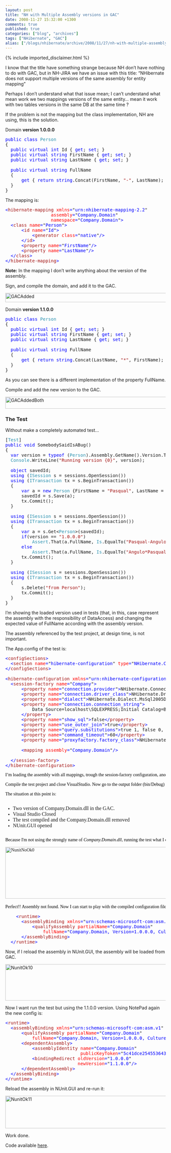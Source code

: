```yaml
---
layout: post
title: "NH with Multiple Assembly versions in GAC"
date: 2008-11-27 15:32:00 +1300
comments: true
published: true
categories: ["blog", "archives"]
tags: ["NHibernate", "GAC"]
alias: ["/blogs/nhibernate/archive/2008/11/27/nh-with-multiple-assembly-versions-in-gac.aspx"]
---
```

<!-- more -->
{% include imported_disclaimer.html %}
<p>I know that the title have something strange because NH don&rsquo;t have nothing to do with GAC, but in NH-JIRA we have an issue with this title: &ldquo;NHibernate does not support multiple versions of the same assembly for entity mapping&rdquo;</p>
<p>Perhaps I don&rsquo;t understand what that issue mean; I can&rsquo;t understand what mean work we two mappings versions of the same entity&hellip; mean it work with two tables versions in the same DB at the same time ?</p>
<p>If the problem is not the mapping but the class implementation, NH are using, this is the solution.</p>
<p>Domain <strong>version 1.0.0.0</strong></p>
<pre class="code"><span style="color: blue">public class </span><span style="color: #2b91af">Person<br /></span>{<br />  <span style="color: blue">public virtual int </span>Id { <span style="color: blue">get</span>; <span style="color: blue">set</span>; }<br />  <span style="color: blue">public virtual string </span>FirstName { <span style="color: blue">get</span>; <span style="color: blue">set</span>; }<br />  <span style="color: blue">public virtual string </span>LastName { <span style="color: blue">get</span>; <span style="color: blue">set</span>; }<br /><br />  <span style="color: blue">public virtual string </span>FullName<br />  {<br />      <span style="color: blue">get </span>{ <span style="color: blue">return string</span>.Concat(FirstName, <span style="color: #a31515">"-"</span>, LastName); }<br />  }<br />}</pre>
<p>The mapping is:</p>
<pre class="code"><span style="color: blue">&lt;</span><span style="color: #a31515">hibernate-mapping </span><span style="color: red">xmlns</span><span style="color: blue">=</span>"<span style="color: blue">urn:nhibernate-mapping-2.2</span>"<br />                 <span style="color: red">assembly</span><span style="color: blue">=</span>"<span style="color: blue">Company.Domain</span>"<br />                 <span style="color: red">namespace</span><span style="color: blue">=</span>"<span style="color: blue">Company.Domain</span>"<span style="color: blue">&gt;<br />  &lt;</span><span style="color: #a31515">class </span><span style="color: red">name</span><span style="color: blue">=</span>"<span style="color: blue">Person</span>"<span style="color: blue">&gt;<br />      &lt;</span><span style="color: #a31515">id </span><span style="color: red">name</span><span style="color: blue">=</span>"<span style="color: blue">Id</span>"<span style="color: blue">&gt;<br />          &lt;</span><span style="color: #a31515">generator </span><span style="color: red">class</span><span style="color: blue">=</span>"<span style="color: blue">native</span>"<span style="color: blue">/&gt;<br />      &lt;/</span><span style="color: #a31515">id</span><span style="color: blue">&gt;<br />      &lt;</span><span style="color: #a31515">property </span><span style="color: red">name</span><span style="color: blue">=</span>"<span style="color: blue">FirstName</span>"<span style="color: blue">/&gt;<br />      &lt;</span><span style="color: #a31515">property </span><span style="color: red">name</span><span style="color: blue">=</span>"<span style="color: blue">LastName</span>"<span style="color: blue">/&gt;<br />  &lt;/</span><span style="color: #a31515">class</span><span style="color: blue">&gt;<br />&lt;/</span><span style="color: #a31515">hibernate-mapping</span><span style="color: blue">&gt;<br /></span></pre>
<p><span style="font-weight: bold">Note:</span> In the mapping I don&rsquo;t write anything about the version of the assembly.</p>
<p>Sign, and compile the domain, and add it to the GAC.</p>
<p><a href="/cfs-file.ashx/__key/CommunityServer.Blogs.Components.WeblogFiles/nhibernate/GACAdded_5F00_73C2338C.png"><img border="0" width="644" src="/cfs-file.ashx/__key/CommunityServer.Blogs.Components.WeblogFiles/nhibernate/GACAdded_5F00_thumb_5F00_21435350.png" alt="GACAdded" height="29" style="border-top-width: 0px; display: inline; border-left-width: 0px; border-bottom-width: 0px; border-right-width: 0px" title="GACAdded" /></a> </p>
<p>Domain <strong>version 1.1.0.0</strong></p>
<pre class="code"><span style="color: blue">public class </span><span style="color: #2b91af">Person<br /></span>{<br />  <span style="color: blue">public virtual int </span>Id { <span style="color: blue">get</span>; <span style="color: blue">set</span>; }<br />  <span style="color: blue">public virtual string </span>FirstName { <span style="color: blue">get</span>; <span style="color: blue">set</span>; }<br />  <span style="color: blue">public virtual string </span>LastName { <span style="color: blue">get</span>; <span style="color: blue">set</span>; }<br /><br />  <span style="color: blue">public virtual string </span>FullName<br />  {<br />      <span style="color: blue">get </span>{ <span style="color: blue">return string</span>.Concat(LastName, <span style="color: #a31515">"*"</span>, FirstName); }<br />  }<br />}</pre>
<p>As you can see there is a different implementation of the property FullName.</p>
<p>Compile and add the new version to the GAC.</p>
<p><a href="/cfs-file.ashx/__key/CommunityServer.Blogs.Components.WeblogFiles/nhibernate/GACAddedBoth_5F00_439AE8C9.png"><img border="0" width="644" src="/cfs-file.ashx/__key/CommunityServer.Blogs.Components.WeblogFiles/nhibernate/GACAddedBoth_5F00_thumb_5F00_53A9B780.png" alt="GACAddedBoth" height="37" style="border-top-width: 0px; display: inline; border-left-width: 0px; border-bottom-width: 0px; border-right-width: 0px" title="GACAddedBoth" /></a> </p>
<h3>The Test</h3>
<p>Without make a completely automated test&hellip;</p>
<pre class="code">[<span style="color: #2b91af">Test</span>]<br /><span style="color: blue">public void </span>SomebodySaidIsABug()<br />{<br />  <span style="color: blue">var </span>version = <span style="color: blue">typeof </span>(<span style="color: #2b91af">Person</span>).Assembly.GetName().Version.ToString();<br />  <span style="color: #2b91af">Console</span>.WriteLine(<span style="color: #a31515">"Running version {0}"</span>, version);<br /><br />  <span style="color: blue">object </span>savedId;<br />  <span style="color: blue">using </span>(<span style="color: #2b91af">ISession </span>s = sessions.OpenSession())<br />  <span style="color: blue">using </span>(<span style="color: #2b91af">ITransaction </span>tx = s.BeginTransaction())<br />  {<br />      <span style="color: blue">var </span>a = <span style="color: blue">new </span><span style="color: #2b91af">Person </span>{FirstName = <span style="color: #a31515">"Pasqual"</span>, LastName = <span style="color: #a31515">"Angulo"</span>};<br />      savedId = s.Save(a);<br />      tx.Commit();<br />  }<br /><br />  <span style="color: blue">using </span>(<span style="color: #2b91af">ISession </span>s = sessions.OpenSession())<br />  <span style="color: blue">using </span>(<span style="color: #2b91af">ITransaction </span>tx = s.BeginTransaction())<br />  {<br />      <span style="color: blue">var </span>a = s.Get&lt;<span style="color: #2b91af">Person</span>&gt;(savedId);<br />      <span style="color: blue">if</span>(version == <span style="color: #a31515">"1.0.0.0"</span>)<br />          <span style="color: #2b91af">Assert</span>.That(a.FullName, <span style="color: #2b91af">Is</span>.EqualTo(<span style="color: #a31515">"Pasqual-Angulo"</span>));<br />      <span style="color: blue">else<br />          </span><span style="color: #2b91af">Assert</span>.That(a.FullName, <span style="color: #2b91af">Is</span>.EqualTo(<span style="color: #a31515">"Angulo*Pasqual"</span>));<br />      tx.Commit();<br />  }<br /><br />  <span style="color: blue">using </span>(<span style="color: #2b91af">ISession </span>s = sessions.OpenSession())<br />  <span style="color: blue">using </span>(<span style="color: #2b91af">ITransaction </span>tx = s.BeginTransaction())<br />  {<br />      s.Delete(<span style="color: #a31515">"from Person"</span>);<br />      tx.Commit();<br />  }<br />}</pre>
<p>I&rsquo;m showing the loaded version used in tests (that, in this, case represent the assembly with the responsibility of DataAccess) and changing the expected value of FullName according with the assembly version.</p>
<p>The assembly referenced by the test project, at design time, is not important.</p>
<p>The App.config of the test is:</p>
<pre class="code"><span style="color: blue">&lt;</span><span style="color: #a31515">configSections</span><span style="color: blue">&gt;<br />  &lt;</span><span style="color: #a31515">section </span><span style="color: red">name</span><span style="color: blue">=</span>"<span style="color: blue">hibernate-configuration</span>" <span style="color: red">type</span><span style="color: blue">=</span>"<span style="color: blue">NHibernate.Cfg.ConfigurationSectionHandler, NHibernate</span>"<span style="color: blue">/&gt;<br />&lt;/</span><span style="color: #a31515">configSections</span><span style="color: blue">&gt;<br /><br />&lt;</span><span style="color: #a31515">hibernate-configuration </span><span style="color: red">xmlns</span><span style="color: blue">=</span>"<span style="color: blue">urn:nhibernate-configuration-2.2</span>"<span style="color: blue">&gt;<br />  &lt;</span><span style="color: #a31515">session-factory </span><span style="color: red">name</span><span style="color: blue">=</span>"<span style="color: blue">Company</span>"<span style="color: blue">&gt;<br />      &lt;</span><span style="color: #a31515">property </span><span style="color: red">name</span><span style="color: blue">=</span>"<span style="color: blue">connection.provider</span>"<span style="color: blue">&gt;</span>NHibernate.Connection.DriverConnectionProvider<span style="color: blue">&lt;/</span><span style="color: #a31515">property</span><span style="color: blue">&gt;<br />      &lt;</span><span style="color: #a31515">property </span><span style="color: red">name</span><span style="color: blue">=</span>"<span style="color: blue">connection.driver_class</span>"<span style="color: blue">&gt;</span>NHibernate.Driver.SqlClientDriver<span style="color: blue">&lt;/</span><span style="color: #a31515">property</span><span style="color: blue">&gt;<br />      &lt;</span><span style="color: #a31515">property </span><span style="color: red">name</span><span style="color: blue">=</span>"<span style="color: blue">dialect</span>"<span style="color: blue">&gt;</span>NHibernate.Dialect.MsSql2005Dialect<span style="color: blue">&lt;/</span><span style="color: #a31515">property</span><span style="color: blue">&gt;<br />      &lt;</span><span style="color: #a31515">property </span><span style="color: red">name</span><span style="color: blue">=</span>"<span style="color: blue">connection.connection_string</span>"<span style="color: blue">&gt;<br />          </span>Data Source=localhost\SQLEXPRESS;Initial Catalog=BlogSpot;Integrated Security=True<br />      <span style="color: blue">&lt;/</span><span style="color: #a31515">property</span><span style="color: blue">&gt;<br />      &lt;</span><span style="color: #a31515">property </span><span style="color: red">name</span><span style="color: blue">=</span>"<span style="color: blue">show_sql</span>"<span style="color: blue">&gt;</span>false<span style="color: blue">&lt;/</span><span style="color: #a31515">property</span><span style="color: blue">&gt;<br />      &lt;</span><span style="color: #a31515">property </span><span style="color: red">name</span><span style="color: blue">=</span>"<span style="color: blue">use_outer_join</span>"<span style="color: blue">&gt;</span>true<span style="color: blue">&lt;/</span><span style="color: #a31515">property</span><span style="color: blue">&gt;<br />      &lt;</span><span style="color: #a31515">property </span><span style="color: red">name</span><span style="color: blue">=</span>"<span style="color: blue">query.substitutions</span>"<span style="color: blue">&gt;</span>true 1, false 0, yes 'Y', no 'N'<span style="color: blue">&lt;/</span><span style="color: #a31515">property</span><span style="color: blue">&gt;<br />      &lt;</span><span style="color: #a31515">property </span><span style="color: red">name</span><span style="color: blue">=</span>"<span style="color: blue">command_timeout</span>"<span style="color: blue">&gt;</span>60<span style="color: blue">&lt;/</span><span style="color: #a31515">property</span><span style="color: blue">&gt;<br />      &lt;</span><span style="color: #a31515">property </span><span style="color: red">name</span><span style="color: blue">=</span>"<span style="color: blue">proxyfactory.factory_class</span>"<span style="color: blue">&gt;</span>NHibernate.ByteCode.LinFu.ProxyFactoryFactory, NHibernate.ByteCode.LinFu<span style="color: blue">&lt;/</span><span style="color: #a31515">property</span><span style="color: blue">&gt;<br />    <br />      &lt;</span><span style="color: #a31515">mapping </span><span style="color: red">assembly</span><span style="color: blue">=</span>"<span style="color: blue">Company.Domain</span>"<span style="color: blue">/&gt;<br />    <br />  &lt;/</span><span style="color: #a31515">session-factory</span><span style="color: blue">&gt;<br />&lt;/</span><span style="color: #a31515">hibernate-configuration</span><span style="color: blue">&gt;</span></pre>
<pre class="code"><span style="color: blue"><span style="color: #000000; font-family: trebuchet ms">I&rsquo;m loading the assembly with all mappings, trough the session-factory configuration, another time without specify the assembly strong name.</span></span></pre>
<pre class="code"><span style="color: blue"><span style="color: #000000; font-family: trebuchet ms">Compile the test project and close VisualStudio. Now go to the output folder (bin/Debug) and delete the Company.Domain.dll file. Then open NUnit.Gui.</span></span></pre>
<pre class="code"><span style="color: blue"><span style="color: #000000; font-family: trebuchet ms">The situation at this point is:</span></span></pre>
<pre class="code"><ul><li><span style="font-family: 'Trebuchet MS'"><span style="font-size: medium">Two version of Company.Domain.dll in the GAC.</span></span><span style="font-size: medium"><br /></span></li><li><span style="font-family: 'Trebuchet MS'"><span style="font-size: medium">Visual Studio Closed</span></span><span style="font-size: medium"><br /></span></li><li><span style="font-family: 'Trebuchet MS'"><span style="font-size: medium">The test compiled and the Company.Domain.dll removed</span></span><span style="font-size: medium"><br /></span></li><li><span style="font-family: 'Trebuchet MS'"><span style="font-size: medium">NUnit.GUI opened</span></span><br /></li></ul></pre>
<pre class="code"><span style="color: blue"><span style="color: #000000; font-family: trebuchet ms">Because I'm not using the strongly name of <span style="font-style: italic">Company.Domain.dll</span>, running the test what I expect is that it fail</span></span></pre>
<pre class="code"><span style="color: blue"><span style="color: #000000; font-family: trebuchet ms"><a href="/cfs-file.ashx/__key/CommunityServer.Blogs.Components.WeblogFiles/nhibernate/NunitNoOk0_5F00_20D9B10C.png"><img border="0" width="642" src="/cfs-file.ashx/__key/CommunityServer.Blogs.Components.WeblogFiles/nhibernate/NunitNoOk0_5F00_thumb_5F00_34892B51.png" alt="NunitNoOk0" height="162" style="border-top-width: 0px; display: inline; border-left-width: 0px; border-bottom-width: 0px; border-right-width: 0px" title="NunitNoOk0" /></a>  </span></span></pre>
<pre class="code"><span style="color: blue"><span style="color: #000000; font-family: trebuchet ms">Perfect!! Assembly not found. Now I can start to play with the compiled configuration file (<span style="font-style: italic"><span style="font-weight: bold">DiffAssemblyVersion.dll.config</span></span>) using the NotePad.</span></span></pre>
<pre class="code">    <span style="color: blue">&lt;</span><span style="color: #a31515">runtime</span><span style="color: blue">&gt;<br />      &lt;</span><span style="color: #a31515">assemblyBinding </span><span style="color: red">xmlns</span><span style="color: blue">=</span>"<span style="color: blue">urn:schemas-microsoft-com:asm.v1</span>" <span style="color: red">applies-to</span><span style="color: blue">=</span>"<span style="color: blue">v2.0.50727</span>"<span style="color: blue">&gt;<br />          &lt;</span><span style="color: #a31515">qualifyAssembly </span><span style="color: red">partialName</span><span style="color: blue">=</span>"<span style="color: blue">Company.Domain</span>"<br />              <span style="color: red">fullName</span><span style="color: blue">=</span>"<span style="color: blue">Company.Domain, Version=1.0.0.0, Culture=neutral, PublicKeyToken=5c41dce254553643</span>" <span style="color: blue">/&gt;<br />      &lt;/</span><span style="color: #a31515">assemblyBinding</span><span style="color: blue">&gt;<br />  &lt;/</span><span style="color: #a31515">runtime</span><span style="color: blue">&gt;<br /></span></pre>
<p>
<a href="http://11011.net/software/vspaste"></a></p>
<p>Now, if I reload the assembly in NUnit.GUI, the assembly will be loaded from GAC.</p>
<p><a href="/cfs-file.ashx/__key/CommunityServer.Blogs.Components.WeblogFiles/nhibernate/NunitOk10_5F00_63DD318C.png"><img border="0" width="644" src="/cfs-file.ashx/__key/CommunityServer.Blogs.Components.WeblogFiles/nhibernate/NunitOk10_5F00_thumb_5F00_7A32D6D1.png" alt="NunitOk10" height="114" style="border-top-width: 0px; display: inline; border-left-width: 0px; border-bottom-width: 0px; border-right-width: 0px" title="NunitOk10" /></a> </p>
<p>Now I want run the test but using the 1.1.0.0 version. Using NotePad again the new config is:</p>
<pre class="code"><span style="color: blue">&lt;</span><span style="color: #a31515">runtime</span><span style="color: blue">&gt;<br />  &lt;</span><span style="color: #a31515">assemblyBinding </span><span style="color: red">xmlns</span><span style="color: blue">=</span>"<span style="color: blue">urn:schemas-microsoft-com:asm.v1</span>" <span style="color: red">applies-to</span><span style="color: blue">=</span>"<span style="color: blue">v2.0.50727</span>"<span style="color: blue">&gt;<br />      &lt;</span><span style="color: #a31515">qualifyAssembly </span><span style="color: red">partialName</span><span style="color: blue">=</span>"<span style="color: blue">Company.Domain</span>"<br />          <span style="color: red">fullName</span><span style="color: blue">=</span>"<span style="color: blue">Company.Domain, Version=1.0.0.0, Culture=neutral, PublicKeyToken=5c41dce254553643</span>" <span style="color: blue">/&gt;<br />      &lt;</span><span style="color: #a31515">dependentAssembly</span><span style="color: blue">&gt;<br />          &lt;</span><span style="color: #a31515">assemblyIdentity </span><span style="color: red">name</span><span style="color: blue">=</span>"<span style="color: blue">Company.Domain</span>"<br />                            <span style="color: red">publicKeyToken</span><span style="color: blue">=</span>"<span style="color: blue">5c41dce254553643</span>"<span style="color: blue">/&gt;<br />          &lt;</span><span style="color: #a31515">bindingRedirect </span><span style="color: red">oldVersion</span><span style="color: blue">=</span>"<span style="color: blue">1.0.0.0</span>"<br />                           <span style="color: red">newVersion</span><span style="color: blue">=</span>"<span style="color: blue">1.1.0.0</span>"<span style="color: blue">/&gt;<br />      &lt;/</span><span style="color: #a31515">dependentAssembly</span><span style="color: blue">&gt;<br />  &lt;/</span><span style="color: #a31515">assemblyBinding</span><span style="color: blue">&gt;<br />&lt;/</span><span style="color: #a31515">runtime</span><span style="color: blue">&gt;</span></pre>
<p>Reload the assembly in NUnit.GUI and re-run it:</p>
<p><a href="/cfs-file.ashx/__key/CommunityServer.Blogs.Components.WeblogFiles/nhibernate/NunitOk11_5F00_4528D852.png"><img border="0" width="644" src="/cfs-file.ashx/__key/CommunityServer.Blogs.Components.WeblogFiles/nhibernate/NunitOk11_5F00_thumb_5F00_34B06757.png" alt="NunitOk11" height="102" style="border-top-width: 0px; display: inline; border-left-width: 0px; border-bottom-width: 0px; border-right-width: 0px" title="NunitOk11" /></a> </p>
<p>Work done.</p>
<p>Code available <a href="http://code.google.com/p/unhaddins/source/browse/#svn/HunabKu/src/DiffAssemblyVersion">here</a>.</p>
